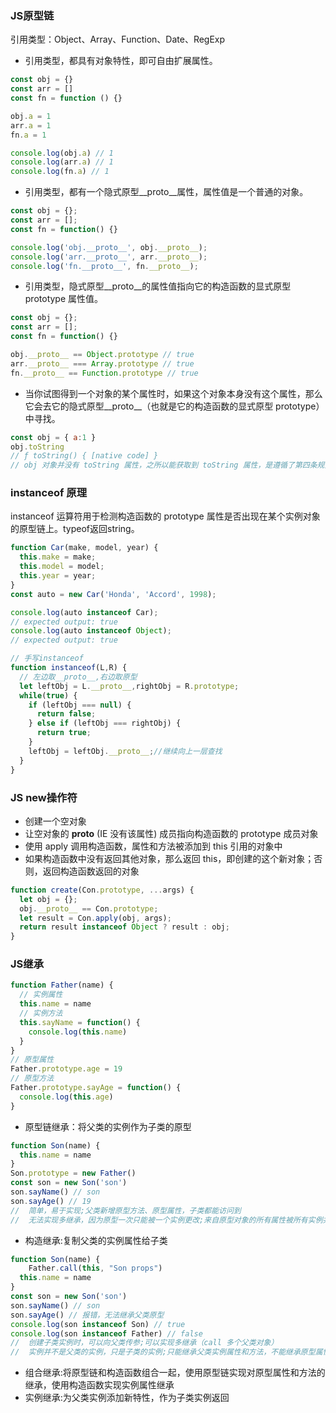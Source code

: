 ### JS原型链
引用类型：Object、Array、Function、Date、RegExp  
+ 引用类型，都具有对象特性，即可自由扩展属性。
```javascript
const obj = {}
const arr = []
const fn = function () {}

obj.a = 1
arr.a = 1
fn.a = 1

console.log(obj.a) // 1
console.log(arr.a) // 1
console.log(fn.a) // 1
```
+ 引用类型，都有一个隐式原型__proto__属性，属性值是一个普通的对象。
```javascript
const obj = {};
const arr = [];
const fn = function() {}

console.log('obj.__proto__', obj.__proto__);
console.log('arr.__proto__', arr.__proto__);
console.log('fn.__proto__', fn.__proto__);
```
+ 引用类型，隐式原型__proto__的属性值指向它的构造函数的显式原型 prototype 属性值。
```javascript
const obj = {};
const arr = [];
const fn = function() {}

obj.__proto__ == Object.prototype // true
arr.__proto__ === Array.prototype // true
fn.__proto__ == Function.prototype // true
```
+ 当你试图得到一个对象的某个属性时，如果这个对象本身没有这个属性，那么它会去它的隐式原型__proto__（也就是它的构造函数的显式原型 prototype）中寻找。  
```javascript
const obj = { a:1 }
obj.toString
// ƒ toString() { [native code] }
// obj 对象并没有 toString 属性，之所以能获取到 toString 属性，是遵循了第四条规则，从它的构造函数 Object 的 prototype 里去获取。
```
### instanceof 原理
instanceof 运算符用于检测构造函数的 prototype 属性是否出现在某个实例对象的原型链上。typeof返回string。  
```javascript
function Car(make, model, year) {
  this.make = make;
  this.model = model;
  this.year = year;
}
const auto = new Car('Honda', 'Accord', 1998);

console.log(auto instanceof Car);
// expected output: true
console.log(auto instanceof Object);
// expected output: true

// 手写instanceof
function instanceof(L,R) {
  // 左边取__proto__,右边取原型
  let leftObj = L.__proto__,rightObj = R.prototype;
  while(true) {
    if (leftObj === null) {
      return false;
    } else if (leftObj === rightObj) {
      return true;
    }
    leftObj = leftObj.__proto__;//继续向上一层查找
  }
}
```
### JS new操作符
+ 创建一个空对象  
+ 让空对象的 __proto__ (IE 没有该属性) 成员指向构造函数的 prototype 成员对象  
+ 使用 apply 调用构造函数，属性和方法被添加到 this 引用的对象中  
+ 如果构造函数中没有返回其他对象，那么返回 this，即创建的这个新对象；否则，返回构造函数返回的对象  
```javascript
function create(Con.prototype, ...args) {
  let obj = {};
  obj.__proto__ == Con.prototype;
  let result = Con.apply(obj, args);
  return result instanceof Object ? result : obj;
}
```
### JS继承
```javascript
function Father(name) {
  // 实例属性
  this.name = name
  // 实例方法
  this.sayName = function() {
    console.log(this.name)
  }
}
// 原型属性
Father.prototype.age = 19
// 原型方法
Father.prototype.sayAge = function() {
  console.log(this.age)
}
```
+ 原型链继承：将父类的实例作为子类的原型
```javascript
function Son(name) {
  this.name = name
}
Son.prototype = new Father()
const son = new Son('son')
son.sayName() // son
son.sayAge() // 19
//  简单，易于实现;父类新增原型方法、原型属性，子类都能访问到
//  无法实现多继承，因为原型一次只能被一个实例更改;来自原型对象的所有属性被所有实例共享;创建子类实例时，无法向父构造函数传参
```
+ 构造继承:复制父类的实例属性给子类
```javascript
function Son(name) {
	Father.call(this, "Son props")
  this.name = name
}
const son = new Son('son')
son.sayName() // son
son.sayAge() // 报错，无法继承父类原型
console.log(son instanceof Son) // true
console.log(son instanceof Father) // false
//  创建子类实例时，可以向父类传参;可以实现多继承（call 多个父类对象）
//  实例并不是父类的实例，只是子类的实例;只能继承父类实例属性和方法，不能继承原型属性和方法
```
+ 组合继承:将原型链和构造函数组合一起，使用原型链实现对原型属性和方法的继承，使用构造函数实现实例属性继承
+ 实例继承:为父类实例添加新特性，作为子类实例返回






